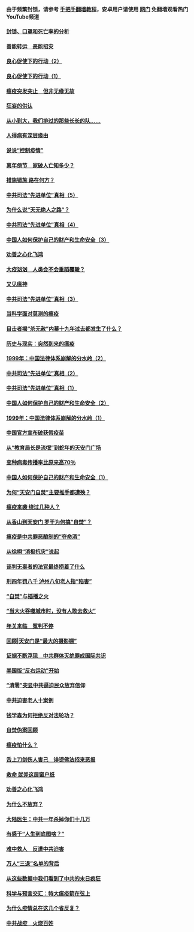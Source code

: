 #### 由于频繁封锁，请参考 [手把手翻墙教程](https://github.com/gfw-breaker/guides/wiki/)，安卓用户请使用 [网门](https://github.com/gfw-breaker/nogfw/blob/master/dl.md?t=03031500) 免翻墙观看热门YouTube频道 

#### [封锁、口罩和死亡率的分析](../pages/19/421495.md?t=03031500) 

#### [善能转运　恶能招灾](../pages/19/421334.md?t=03031500) 

#### [良心促使下的行动（2）](../pages/19/421361.md?t=03031500) 

#### [良心促使下的行动（1）](../pages/19/421302.md?t=03031500) 

#### [瘟疫突发突止　但非无缘无故](../pages/19/421281.md?t=03031500) 

#### [狂妄的供认](../pages/19/421199.md?t=03031500) 

#### [从小到大，我们排过的那些长长的队……](../pages/19/421243.md?t=03031500) 

#### [人得病有深层缘由](../pages/19/420864.md?t=03031500) 

#### [说说“控制疫情”](../pages/19/420831.md?t=03031500) 

#### [离年傍节　家破人亡知多少？](../pages/19/420563.md?t=03031500) 

#### [措施错施  路在何方？](../pages/19/420076.md?t=03031500) 

#### [中共司法“先进单位”真相（5）](../pages/19/419453.md?t=03031500) 

#### [为什么说“天无绝人之路”？](../pages/19/419618.md?t=03031500) 

#### [中共司法“先进单位”真相（4）](../pages/19/419452.md?t=03031500) 

#### [中国人如何保护自己的财产和生命安全（3）](../pages/19/419405.md?t=03031500) 

#### [劝善之心化飞鸿](../pages/19/418758.md?t=03031500) 

#### [大疫汹汹　人类会不会重蹈覆辙？](../pages/19/419691.md?t=03031500) 

#### [又见瘟神](../pages/19/419225.md?t=03031500) 

#### [中共司法“先进单位”真相（3）](../pages/19/419451.md?t=03031500) 

#### [当科学面对莫测的瘟疫](../pages/19/419625.md?t=03031500) 

#### [目击者揭“杀无赦”内幕十九年过去都发生了什么？](../pages/19/419617.md?t=03031500) 

#### [历史与现实：突然到来的瘟疫](../pages/19/419619.md?t=03031500) 

#### [1999年：中国法律体系崩解的分水岭（2）](../pages/19/419455.md?t=03031500) 

#### [中共司法“先进单位”真相（2）](../pages/19/419450.md?t=03031500) 

#### [中共司法“先进单位”真相（1）](../pages/19/419449.md?t=03031500) 

#### [中国人如何保护自己的财产和生命安全（2）](../pages/19/419404.md?t=03031500) 

#### [1999年：中国法律体系崩解的分水岭（1）](../pages/19/419454.md?t=03031500) 

#### [中国官方宣布破获假疫苗](../pages/19/419504.md?t=03031500) 

#### [从“教育局长是流氓”到蛇年的天安门广场](../pages/19/419470.md?t=03031500) 

#### [变种病毒传播率比原来高70％](../pages/19/419456.md?t=03031500) 

#### [中国人如何保护自己的财产和生命安全（1）](../pages/19/419403.md?t=03031500) 

#### [为何“天安门自焚”主要推手都遭殃？](../pages/19/419348.md?t=03031500) 

#### [瘟疫来袭 绕过几种人？](../pages/19/419349.md?t=03031500) 

#### [从香山到天安门 罗干为何搞“自焚”？](../pages/19/419270.md?t=03031500) 

#### [瘟疫是中共罪恶酿制的“夺命酒”](../pages/19/419223.md?t=03031500) 

#### [从徐栩“消极抗灾”说起](../pages/19/419224.md?t=03031500) 

#### [诬判无辜者的法官最终捞着了什么](../pages/19/419268.md?t=03031500) 

#### [刑四年罚八千 泸州八旬老人指“陷害”](../pages/19/419232.md?t=03031500) 

#### [“自焚”与插播之火](../pages/19/419226.md?t=03031500) 

#### [“当大火吞噬城市时，没有人敢去救火”](../pages/19/419077.md?t=03031500) 

#### [年关来临　冤判不停](../pages/19/419093.md?t=03031500) 

#### [回顾|天安门是“最大的摄影棚”](../pages/19/380866.md?t=03031500) 

#### [证据不断浮现　中共群体灭绝罪成国际共识](../pages/19/419031.md?t=03031500) 

#### [美国版“反右运动”开始](../pages/19/419030.md?t=03031500) 

#### [“清零”突显中共逼迫民众放弃信仰](../pages/19/418995.md?t=03031500) 

#### [中共迫害老人十案例](../pages/19/418831.md?t=03031500) 

#### [钱学森为何拒绝反对法轮功？](../pages/19/418905.md?t=03031500) 

#### [自焚伪案回顾](../pages/19/418799.md?t=03031500) 

#### [瘟疫怕什么？](../pages/19/418800.md?t=03031500) 

#### [舌上刀剑伤人害己　诽谤佛法招来恶报](../pages/19/418731.md?t=03031500) 

#### [救命 就差这层窗户纸](../pages/19/418706.md?t=03031500) 

#### [劝善之心化飞鸿](../pages/19/416766.md?t=03031500) 

#### [为什么不放弃？](../pages/19/418691.md?t=03031500) 

#### [大陆医生：中共一年杀掉你们十几万](../pages/19/418670.md?t=03031500) 

#### [有感于“人生到底图啥？”](../pages/19/418624.md?t=03031500) 

#### [难中救人　反遭中共迫害](../pages/19/418414.md?t=03031500) 

#### [万人“三退”名单的背后](../pages/19/418505.md?t=03031500) 

#### [从这些数据中我们看到了中共的末日疯狂](../pages/19/418420.md?t=03031500) 

#### [科学与预言交汇：特大瘟疫箭在弦上](../pages/19/418266.md?t=03031500) 

#### [为什么疫情总在这几个省反复？](../pages/19/418219.md?t=03031500) 

#### [中共战疫　火烧百姓](../pages/19/418220.md?t=03031500) 


